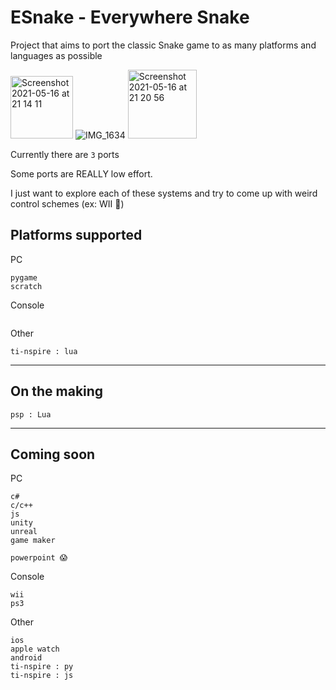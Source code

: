 # ESnake - Everywhere Snake
Project that aims to port the classic Snake game to as many platforms and languages as possible

<img width="100" alt="Screenshot 2021-05-16 at 21 14 11" src="https://user-images.githubusercontent.com/82064173/118411295-b34fe880-b68b-11eb-9726-c7a09aa93551.png"> ![IMG_1634](https://user-images.githubusercontent.com/82064173/118411372-1b9eca00-b68c-11eb-9a9d-0016b2e2f67d.jpg) <img width="110" alt="Screenshot 2021-05-16 at 21 20 56" src="https://user-images.githubusercontent.com/82064173/118411468-a41d6a80-b68c-11eb-9b38-1d762b0b1a4b.png">


Currently there are `3` ports

Some ports are REALLY low effort.

I just want to explore each of these systems and try to come up with weird control schemes (ex: WII 🤗)

## Platforms supported

PC
```
pygame
scratch
```

Console
```

```

Other
```
ti-nspire : lua
```
___
## On the making
```
psp : Lua
```
___
## Coming soon

PC
```
c#
c/c++
js
unity
unreal
game maker

powerpoint 😱
```

Console
```
wii
ps3
```

Other
```
ios
apple watch
android
ti-nspire : py
ti-nspire : js
```
